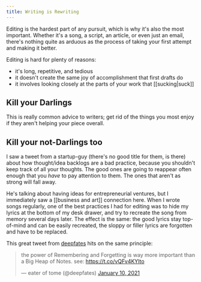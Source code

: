 ```yaml
---
title: Writing is Rewriting
---
```


Editing is the hardest part of any pursuit, which is why it's also the most important. Whether it's a song, a script, an article, or even just an email, there's nothing quite as arduous as the process of taking your first attempt and making it better.

Editing is hard for plenty of reasons:
- it's long, repetitive, and tedious
- it doesn't create the same joy of accomplishment that first drafts do
- it involves looking closely at the parts of your work that [[sucking|suck]]

## Kill your Darlings

This is really common advice to writers; get rid of the things you most enjoy if they aren't helping your piece overall. 

## Kill your not-Darlings too

I saw a tweet from a startup-guy (there's no good title for them, is there) about how thought/idea backlogs are a bad practice, because you shouldn't keep track of all your thoughts. The good ones are going to reappear often enough that you *have* to pay attention to them. The ones that aren't as strong will fall away.

He's talking about having ideas for entrepreneurial ventures, but I immediately saw a [[business and art]] connection here. When I wrote songs regularly, one of the best practices I had for editing was to hide my lyrics at the bottom of my desk drawer, and try to recreate the song from memory several days later. The effect is the same: the good lyrics stay top-of-mind and can be easily recreated, the sloppy or filler lyrics are forgotten and have to be replaced.

This great tweet from [deepfates](https://twitter.com/deepfates) hits on the same principle:

<blockquote class="twitter-tweet"><p lang="en" dir="ltr">the power of Remembering and Forgetting is way more important than a Big Heap of Notes. see: <a href="https://t.co/vQFv4KYlto">https://t.co/vQFv4KYlto</a></p>&mdash; eater of tome (@deepfates) <a href="https://twitter.com/deepfates/status/1348072196153831425?ref_src=twsrc%5Etfw">January 10, 2021</a></blockquote> <script async src="https://platform.twitter.com/widgets.js" charset="utf-8"></script>

